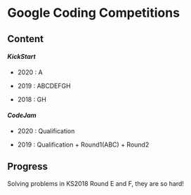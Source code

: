 # Google Coding Competitions

## Content

#### *KickStart*

- 2020 : A

- 2019 : ABCDEFGH

- 2018 : GH

#### *CodeJam*

- 2020 : Qualification

- 2019 : Qualification + Round1(ABC) + Round2

## Progress

Solving problems in KS2018 Round E and F, they are so hard!
